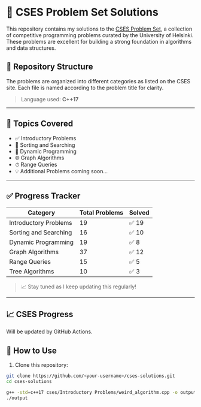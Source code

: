 # 🚀 CSES Problem Set Solutions

This repository contains my solutions to the [CSES Problem Set](https://cses.fi/problemset/), a collection of competitive programming problems curated by the University of Helsinki. These problems are excellent for building a strong foundation in algorithms and data structures.

## 📁 Repository Structure

The problems are organized into different categories as listed on the CSES site. Each file is named according to the problem title for clarity.


> Language used: **C++17**

---

## 📌 Topics Covered

- ✅ Introductory Problems  
- 🔄 Sorting and Searching  
- 🧠 Dynamic Programming  
- 🌐 Graph Algorithms  
- ⏱ Range Queries  
- 💡 Additional Problems coming soon...

---

## ✅ Progress Tracker

| Category                  | Total Problems | Solved |
|--------------------------|----------------|--------|
| Introductory Problems    | 19             | ✅ 19  |
| Sorting and Searching    | 16             | ✅ 10  |
| Dynamic Programming      | 19             | ✅ 8   |
| Graph Algorithms         | 37             | ✅ 12  |
| Range Queries            | 15             | ✅ 5   |
| Tree Algorithms          | 10             | ✅ 3   |

> 📈 Stay tuned as I keep updating this regularly!

---
## 📈 CSES Progress

<!--PROGRESS_START-->
Will be updated by GitHub Actions.
<!--PROGRESS_END-->


## 📂 How to Use

1. Clone this repository:
```bash
git clone https://github.com/<your-username>/cses-solutions.git
cd cses-solutions

g++ -std=c++17 cses/Introductory Problems/weird_algorithm.cpp -o output
./output

